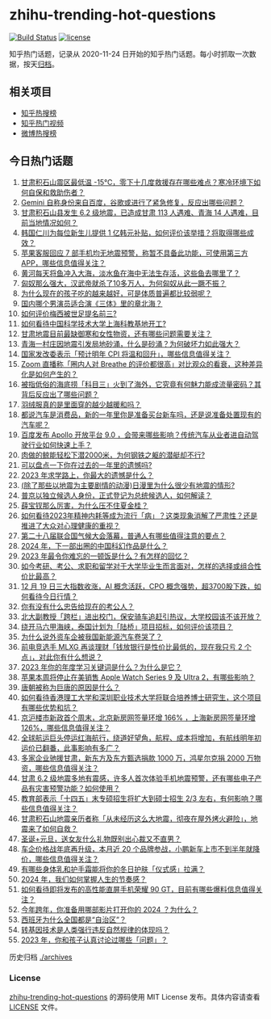 # zhihu-trending-hot-questions

[![Build Status](https://github.com/justjavac/zhihu-trending-hot-questions/workflows/ci/badge.svg?branch=master)](https://github.com/justjavac/zhihu-trending-hot-questions/actions)
[![license](https://img.shields.io/github/license/justjavac/zhihu-trending-hot-questions)](https://github.com/justjavac/zhihu-trending-hot-questions/blob/master/LICENSE)

知乎热门话题，记录从 2020-11-24
日开始的知乎热门话题。每小时抓取一次数据，按天[归档](./archives)。

## 相关项目

- [知乎热搜榜](https://github.com/justjavac/zhihu-trending-top-search)
- [知乎热门视频](https://github.com/justjavac/zhihu-trending-hot-video)
- [微博热搜榜](https://github.com/justjavac/weibo-trending-hot-search)

## 今日热门话题

<!-- BEGIN -->
<!-- 最后更新时间 Wed Dec 20 2023 02:16:33 GMT+0800 (China Standard Time) -->

1. [甘肃积石山震区最低温 -15℃，零下十几度救援存在哪些难点？寒冷环境下如何自保和救助伤者？](https://www.zhihu.com/question/635555303)
1. [Gemini 自称身份来自百度，谷歌或进行了紧急修复，反应出哪些问题？](https://www.zhihu.com/question/635504283)
1. [甘肃积石山县发生 6.2 级地震，已造成甘肃 113 人遇难、青海 14 人遇难，目前当地情况如何？](https://www.zhihu.com/question/635520307)
1. [韩国仁川为每位新生儿提供 1 亿韩元补贴，如何评价该举措？将取得哪些成效？](https://www.zhihu.com/question/635604549)
1. [苹果客服回应 7 部手机均无地震预警，称暂不具备此功能，可使用第三方 APP，哪些信息值得关注？](https://www.zhihu.com/question/635611777)
1. [黄河每天将鱼冲入大海，淡水鱼在海中无法生存活，这些鱼去哪里了？](https://www.zhihu.com/question/626045818)
1. [匈奴那么强大，汉武帝就杀了10多万人，为何匈奴从此一蹶不振？](https://www.zhihu.com/question/631442716)
1. [为什么现在的孩子吃的越来越好，可是体质普遍都比较弱呢？](https://www.zhihu.com/question/635543882)
1. [国内哪个男演员适合演《三体》里的章北海？](https://www.zhihu.com/question/540660135)
1. [如何评价梅西被世足提名前三?](https://www.zhihu.com/question/635325516)
1. [如何看待中国科学技术大学上海科教基地开工?](https://www.zhihu.com/question/635305377)
1. [甘肃地震目前最缺御寒和女性物资，还有哪些问题需要关注？](https://www.zhihu.com/question/635612490)
1. [青海一村庄因地震引发局地砂涌，什么是砂涌？为何破坏力如此强大？](https://www.zhihu.com/question/635645392)
1. [国家发改委表示「预计明年 CPI 将温和回升」，哪些信息值得关注？](https://www.zhihu.com/question/635600720)
1. [Zoom 直播称「圈内人对 Breathe 的评价都很高」对比观众的看衰，这种差异化是如何产生的？](https://www.zhihu.com/question/635565503)
1. [被指低俗的海底捞「科目三」火到了海外，它究竟有何魅力能成流量密码？其背后反应出了哪些问题？](https://www.zhihu.com/question/632456920)
1. [羽绒服真的是里面穿的越少越暖和吗？](https://www.zhihu.com/question/633520471)
1. [都说汽车是消费品，新的一年里你是准备买台新车吗，还是说准备处置现有的汽车呢？](https://www.zhihu.com/question/635582021)
1. [百度发布 Apollo 开放平台 9.0 ，会带来哪些影响？传统汽车从业者进自动驾驶行业如何快速上手？](https://www.zhihu.com/question/635611205)
1. [肉做的鲸能轻松下潜2000米，为何钢铁之躯的潜艇却不行?](https://www.zhihu.com/question/486168912)
1. [可以盘点一下你在过去的一年里的遗憾吗?](https://www.zhihu.com/question/635647068)
1. [2023 年求学路上，你最大的遗憾是什么？](https://www.zhihu.com/question/634884103)
1. [(除了那些以地震为主要剧情的动漫)日漫里为什么很少有地震的情形?](https://www.zhihu.com/question/635256087)
1. [普京以独立候选人身份，正式登记为总统候选人，如何解读？](https://www.zhihu.com/question/635558944)
1. [薛宝钗那么厉害，为什么压不住夏金桂？](https://www.zhihu.com/question/594594093)
1. [如何看待2023年精神内耗等成为流行「病」？这类现象消解了严肃性？还是推进了大众对心理健康的重视？](https://www.zhihu.com/question/633252434)
1. [第二十八届联合国气候大会落幕，普通人有哪些值得注意的要点？](https://www.zhihu.com/question/635385676)
1. [2024 年，下一部出圈的中国科幻作品是什么？](https://www.zhihu.com/question/635396577)
1. [2023 年最令你难忘的一顿饭是什么？有怎样的回忆？](https://www.zhihu.com/question/632156237)
1. [如今考研、考公、求职和留学对于大学毕业生而言面对，怎样的选择或组合性价比最高？](https://www.zhihu.com/question/631527097)
1. [12 月 19 日三大指数收涨，AI 概念活跃，CPO 概念强势，超3700股下跌，如何看待今日行情？](https://www.zhihu.com/question/635549181)
1. [你有没有什么忠告给现在的考公人？](https://www.zhihu.com/question/542681824)
1. [北大副教授「跨栏」进出校门，保安骑车追赶引热议，大学校园该不该开放？](https://www.zhihu.com/question/634994921)
1. [绕开马六甲海峡，泰国计划为「陆桥」项目招标，如何评价该项目？](https://www.zhihu.com/question/635569337)
1. [为什么说外资车企被我国新能源汽车卷哭了？](https://www.zhihu.com/question/633097539)
1. [前电竞选手 MLXG 再谈理财「钱放银行是性价比最低的，现在我只亏 2 个点」，对此你有什么想说？](https://www.zhihu.com/question/635375041)
1. [2023 年你的年度学习关键词是什么？为什么是它？](https://www.zhihu.com/question/634883998)
1. [苹果本周将停止在美销售 Apple Watch Series 9 及 Ultra 2，有哪些影响？](https://www.zhihu.com/question/635508925)
1. [唐朝被称为巨唐的原因是什么？](https://www.zhihu.com/question/635245741)
1. [如何看待香港理工大学和深圳职业技术大学将联合培养博士研究生，这个项目有哪些优势和坑？](https://www.zhihu.com/question/635257082)
1. [京沪楼市新政首个周末，北京新房网签量环增 166% ，上海新房网签量环增 126%，哪些信息值得关注？](https://www.zhihu.com/question/635546261)
1. [全球航运巨头停运红海航行，绕道好望角，航程、成本将增加，有航线明年初运价已翻番，此事影响有多广？](https://www.zhihu.com/question/635546270)
1. [多家企业驰援甘肃，新东方及东方甄选捐款 1000 万，鸿星尔克捐 2000 万物资，哪些信息值得关注？](https://www.zhihu.com/question/635598498)
1. [甘肃 6.2 级地震多地有震感，许多人首次体验手机地震预警，还有哪些电子产品有灾害预警功能？如何使用？](https://www.zhihu.com/question/635542916)
1. [教育部表示「十四五」末专硕招生将扩大到硕士招生 2/3 左右，有何影响？哪些信息值得关注？](https://www.zhihu.com/question/635569631)
1. [甘肃积石山地震亲历者称「从未经历这么大地震，彻夜在屋外烤火避险」，地震来了如何自救？](https://www.zhihu.com/question/635543173)
1. [圣诞+元旦，送女友什么礼物既别出心裁又不直男？](https://www.zhihu.com/question/635432138)
1. [车企价格战年底再升级，本月近 20 个品牌参战，小鹏新车上市不到半年就降价，哪些信息值得关注？](https://www.zhihu.com/question/635546266)
1. [有哪些身体乳和护手霜能将你的冬日护肤「仪式感」拉满？](https://www.zhihu.com/question/634479908)
1. [2024 年，我们如何掌握人生的节奏感？](https://www.zhihu.com/question/635208134)
1. [如何看待即将发布的高性能直屏手机荣耀 90 GT，目前有哪些爆料信息值得关注？](https://www.zhihu.com/question/635569424)
1. [今年跨年，你准备用哪部影片打开你的 2024 ？为什么？](https://www.zhihu.com/question/634394545)
1. [西班牙为什么全国都是“自治区”？](https://www.zhihu.com/question/602291748)
1. [转基因技术是人类强行违反自然规律的体现吗？](https://www.zhihu.com/question/599500502)
1. [2023 年，你和孩子认真讨论过哪些「问题」？](https://www.zhihu.com/question/633793319)

<!-- END -->

历史归档 [./archives](./archives)

### License

[zhihu-trending-hot-questions](https://github.com/justjavac/zhihu-trending-hot-questions)
的源码使用 MIT License 发布。具体内容请查看 [LICENSE](./LICENSE) 文件。
